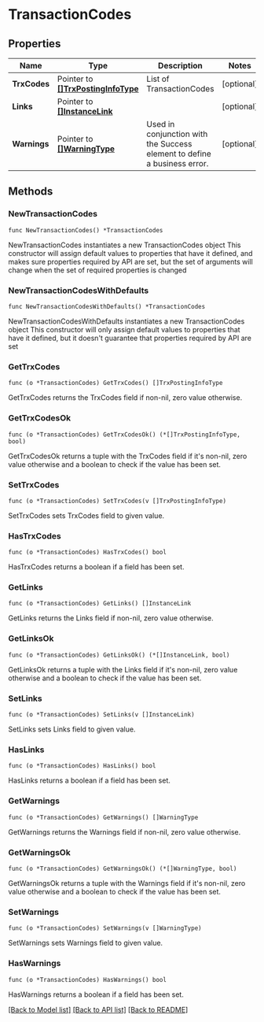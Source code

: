 # TransactionCodes

## Properties

Name | Type | Description | Notes
------------ | ------------- | ------------- | -------------
**TrxCodes** | Pointer to [**[]TrxPostingInfoType**](TrxPostingInfoType.md) | List of TransactionCodes | [optional] 
**Links** | Pointer to [**[]InstanceLink**](InstanceLink.md) |  | [optional] 
**Warnings** | Pointer to [**[]WarningType**](WarningType.md) | Used in conjunction with the Success element to define a business error. | [optional] 

## Methods

### NewTransactionCodes

`func NewTransactionCodes() *TransactionCodes`

NewTransactionCodes instantiates a new TransactionCodes object
This constructor will assign default values to properties that have it defined,
and makes sure properties required by API are set, but the set of arguments
will change when the set of required properties is changed

### NewTransactionCodesWithDefaults

`func NewTransactionCodesWithDefaults() *TransactionCodes`

NewTransactionCodesWithDefaults instantiates a new TransactionCodes object
This constructor will only assign default values to properties that have it defined,
but it doesn't guarantee that properties required by API are set

### GetTrxCodes

`func (o *TransactionCodes) GetTrxCodes() []TrxPostingInfoType`

GetTrxCodes returns the TrxCodes field if non-nil, zero value otherwise.

### GetTrxCodesOk

`func (o *TransactionCodes) GetTrxCodesOk() (*[]TrxPostingInfoType, bool)`

GetTrxCodesOk returns a tuple with the TrxCodes field if it's non-nil, zero value otherwise
and a boolean to check if the value has been set.

### SetTrxCodes

`func (o *TransactionCodes) SetTrxCodes(v []TrxPostingInfoType)`

SetTrxCodes sets TrxCodes field to given value.

### HasTrxCodes

`func (o *TransactionCodes) HasTrxCodes() bool`

HasTrxCodes returns a boolean if a field has been set.

### GetLinks

`func (o *TransactionCodes) GetLinks() []InstanceLink`

GetLinks returns the Links field if non-nil, zero value otherwise.

### GetLinksOk

`func (o *TransactionCodes) GetLinksOk() (*[]InstanceLink, bool)`

GetLinksOk returns a tuple with the Links field if it's non-nil, zero value otherwise
and a boolean to check if the value has been set.

### SetLinks

`func (o *TransactionCodes) SetLinks(v []InstanceLink)`

SetLinks sets Links field to given value.

### HasLinks

`func (o *TransactionCodes) HasLinks() bool`

HasLinks returns a boolean if a field has been set.

### GetWarnings

`func (o *TransactionCodes) GetWarnings() []WarningType`

GetWarnings returns the Warnings field if non-nil, zero value otherwise.

### GetWarningsOk

`func (o *TransactionCodes) GetWarningsOk() (*[]WarningType, bool)`

GetWarningsOk returns a tuple with the Warnings field if it's non-nil, zero value otherwise
and a boolean to check if the value has been set.

### SetWarnings

`func (o *TransactionCodes) SetWarnings(v []WarningType)`

SetWarnings sets Warnings field to given value.

### HasWarnings

`func (o *TransactionCodes) HasWarnings() bool`

HasWarnings returns a boolean if a field has been set.


[[Back to Model list]](../README.md#documentation-for-models) [[Back to API list]](../README.md#documentation-for-api-endpoints) [[Back to README]](../README.md)


